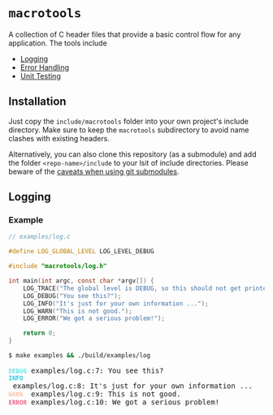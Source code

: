 # `macrotools`

A collection of C header files that provide a basic control flow for any application. The tools include
- [Logging](#logging)
- [Error Handling](#error-handling)
- [Unit Testing](#unit-testing)

## Installation

Just copy the `include/macrotools` folder into your own project's include directory. Make sure to keep the `macrotools` subdirectory to avoid name clashes with existing headers.

Alternatively, you can also clone this repository (as a submodule) and add the folder `<repo-name>/include` to your lsit of include directories. Please beware of the [caveats when using git submodules](https://blog.timhutt.co.uk/against-submodules/).

## Logging

### Example

```c
// examples/log.c

#define LOG_GLOBAL_LEVEL LOG_LEVEL_DEBUG

#include "macrotools/log.h"

int main(int argc, const char *argv[]) {
    LOG_TRACE("The global level is DEBUG, so this should not get printed.");
    LOG_DEBUG("You see this?");
    LOG_INFO("It's just for your own information ...");
    LOG_WARN("This is not good.");
    LOG_ERROR("We got a serious problem!");

    return 0;
}
```

```bash
$ make examples && ./build/examples/log
```

<pre>
<b><code style="color: #6BE4E6">DEBUG</code></b> examples/log.c:7: You see this?
<b><code style="color: #3FC4DE">INFO </code></b> examples/log.c:8: It's just for your own information ...
<b><code style="color: #FBC3A7">WARN </code></b> examples/log.c:9: This is not good.
<b><code style="color: #EC6A88">ERROR</code></b> examples/log.c:10: We got a serious problem!
</pre>
